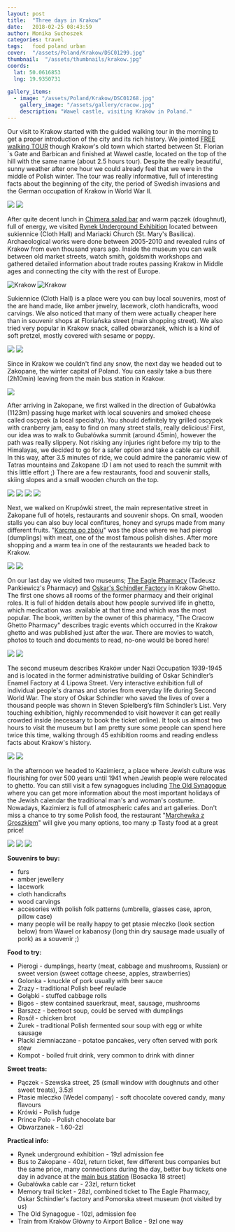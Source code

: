 ```yaml
---
layout: post
title:  "Three days in Krakow"
date:   2018-02-25 08:43:59
author: Monika Suchoszek
categories: travel
tags:	food poland urban
cover:  "/assets/Poland/Krakow/DSC01299.jpg"
thumbnail:  "/assets/thumbnails/krakow.jpg"
coords:
  lat: 50.0616853
  lng: 19.9350731
  
gallery_items:
  - image: "/assets/Poland/Krakow/DSC01268.jpg"
    gallery_image: "/assets/gallery/cracow.jpg"
    description: "Wawel castle, visiting Kraków in Poland."
---
```


Our visit to Krakow started with the guided walking tour in the morning to get a proper introduction of the 
city and its rich history. We jointed <a href="https://freewalkingtour.com/krakow/">FREE walking TOUR</a> 
though Krakow's old town which started between St. Florian´s Gate and Barbican and finished at Wawel castle, 
located on the top of the hill with the same name (about 2.5 hours tour). Despite the really beautiful, sunny 
weather after one hour we could already feel that we were in the middle of Polish winter. The tour was really 
informative, full of interesting facts about the beginning of the city, the period of Swedish invasions and 
the German occupation of Krakow in World War II.

<img src="/assets/Poland/Krakow/DSC01268.jpg" />
<img src="/assets/Poland/Krakow/DSC01299.jpg" />

After quite decent lunch in <a href="http://chimera.com.pl/en/bar-salatkowy/">Chimera salad bar</a> and warm 
pączek (doughnut), full of energy, we visited <a href="http://www.podziemiarynku.com/index.php?lang=eng">Rynek Underground Exhibition</a>
located between sukiennice (Cloth Hall) and Mariacki Church (St. Mary's Basilica). Archaeological works were 
done between 2005-2010 and revealed ruins of Krakow from even thousand years ago. Inside the museum you can 
walk between old market streets, watch smith, goldsmith workshops and gathered detailed information about 
trade routes passing Krakow in Middle ages and connecting the city with the rest of Europe.

<div class="row">
  <img src="/assets/Poland/Krakow/DSC01231-e1519505249295.jpg" class="column-50" alt="Krakow" />
  <img src="/assets/Poland/Krakow/DSC01249.jpg" class="column-50" alt="Krakow" />
</div>


Sukiennice (Cloth Hall) is a place were you can buy local souvenirs, most of the are hand made, like amber 
jewelry, lacework, cloth handicrafts, wood carvings. We also noticed that many of them were actually cheaper 
here than in souvenir shops at Floriańska street (main shopping street). We also tried very popular in Krakow snack, 
called obwarzanek, which is a kind of soft pretzel, mostly covered with sesame or poppy.

<img src="/assets/Poland/Krakow/DSC01279.jpg" />
<img src="/assets/Poland/Krakow/DSC01276-e1519505272974.jpg" />

Since in Krakow we couldn't find any snow, the next day we headed out to Zakopane, the winter capital of Poland. You 
can easily take a bus there (2h10min) leaving from the main bus station in Krakow.

<img src="/assets/Poland/Krakow/DSC01301.jpg" />

After arriving in Zakopane, we first walked in the direction of Gubałówka (1123m) passing huge market with local 
souvenirs and smoked cheese called oscypek (a local specialty). You should definitely try grilled oscypek with 
cranberry jam, easy to find on many street stalls, really delicious! First, our idea was to walk to Gubałówka summit 
(around 45min), however the path was really slippery. Not risking any injuries right before my trip to the Himalayas, 
we decided to go for a safer option and take a cable car uphill. In this way, after 3.5 minutes of ride, we could 
admire the panoramic view of Tatras mountains and Zakopane :D I am not used to reach the summit with this little 
effort ;) There are a few restaurants, food and souvenir stalls, skiing slopes and a small wooden church on the top.

<img src="/assets/Poland/Krakow/DSC01326.jpg" />
<img src="/assets/Poland/Krakow/DSC01331.jpg" />
<img src="/assets/Poland/Krakow/DSC01334.jpg" />
<img src="/assets/Poland/Krakow/DSC01337.jpg" />

Next, we walked on Krupówki street, the main representative street in Zakopane full of hotels, restaurants and souvenir 
shops. On small, wooden stalls you can also buy local confitures, honey and syrups made from many different fruits. 
"<a href="http://www.pozboju.pl/index.php/en/">Karcma po zbóju</a>" was the place where we had pierogi (dumplings) 
with meat, one of the most famous polish dishes. After more shopping and a warm tea in one of the restaurants we 
headed back to Krakow.

<img src="/assets/Poland/Krakow/DSC01343.jpg" />
<img src="/assets/Poland/Krakow/DSC01342.jpg" />

On our last day we visited two museums; <a href="http://www.mhk.pl/branches/eagle-pharmacy">The Eagle Pharmacy</a> 
(Tadeusz Pankiewicz's Pharmacy) and <a href="http://www.mhk.pl/branches/oskar-schindlers-factory">Oskar's Schindler 
Factory</a> in Krakow Ghetto. The first one shows all rooms of the former pharmacy and their original roles. It 
is full of hidden details about how people survived life in ghetto, which medication was&nbsp; available at 
that time and which was the most popular. The book, written by the owner of this pharmacy, "The Cracow 
Ghetto Pharmacy" describes tragic events which occurred in the Krakow ghetto and was published just after the war. 
There are movies to watch, photos to touch and documents to read, no-one would be bored here!

<img src="/assets/Poland/Krakow/DSC01368.jpg" />
<img src="/assets/Poland/Krakow/DSC01372.jpg" />


The second museum describes Kraków under Nazi Occupation 1939-1945 and is located in the former administrative 
building of Oskar Schindler’s Enamel Factory at 4 Lipowa Street. Very interactive exhibition full of individual 
people's dramas and stories from everyday life during Second World War. The story of Oskar Schindler who saved 
the lives of over a thousand people was shown in Steven Spielberg’s film Schindler’s List. Very touching exhibition, 
highly recommended to visit however it can get really crowded inside (necessary to book the ticket online). It 
took us almost two hours to visit the museum but I am pretty sure some people can spend here twice this time, 
walking through 45 exhibition rooms and reading endless facts about Krakow's history.

<img src="/assets/Poland/Krakow/DSC01378.jpg" />
<img src="/assets/Poland/Krakow/DSC01386.jpg" />

In the afternoon we headed to Kazimierz, a place where Jewish culture was flourishing for over 500 years until 1941 
when Jewish people were relocated to ghetto. You can still visit a few synagogues including 
<a href="http://www.mhk.pl/branches/old-synagogue">The Old Synagogue</a> where you can get more information about 
the most important holidays of the Jewish calendar the traditional man's and woman's costume. Nowadays, Kazimierz 
is full of atmospheric cafes and art galleries. Don't miss a chance to try some Polish food, the restaurant 
"<a href="http://marchewkazgroszkiem.pl/">Marchewka z Groszkiem</a>" will give you many options, too many :p 
Tasty food at a great price!

<img src="/assets/Poland/Krakow/DSC01396.jpg" />
<img src="/assets/Poland/Krakow/DSC01400.jpg" />
<img src="/assets/Poland/Krakow/DSC01403.jpg" />

__Souvenirs to buy:__
  * furs
  * amber jewellery
  * lacework
  * cloth handicrafts
  * wood carvings
  * accesories with polish folk patterns (umbrella, glasses case, apron, pillow case)
  * many people will be really happy to get ptasie mleczko (look section below) from Wawel or kabanosy (long thin dry sausage made usually of pork) as a souvenir ;)

__Food to try:__
  * Pierogi - dumplings, hearty (meat, cabbage and mushrooms, Russian) or sweet version (sweet cottage cheese, apples, strawberries)
  * Golonka - knuckle of pork usually with beer sauce
  * Zrazy - traditional Polish beef reulade
  * Gołąbki - stuffed cabbage rolls
  * Bigos - stew contained sauerkraut, meat, sausage, mushrooms
  * Barszcz - beetroot soup, could be served with dumplings
  * Rosół - chicken brot
  * Żurek - traditional Polish fermented sour soup with egg or white sausage
  * Placki ziemniaczane - potatoe pancakes, very often served with pork stew
  * Kompot - boiled fruit drink, very common to drink with dinner

__Sweet treats:__
  * Pączek - Szewska street, 25 (small window with doughnuts and other sweet treats), 3.5zl
  * Ptasie mleczko (Wedel company) - soft chocolate covered candy, many flavours
  * Krówki - Polish fudge
  * Prince Polo - Polish chocolate bar
  * Obwarzanek - 1.60-2zl

__Practical info:__
  * Rynek underground exhibition - 19zl admission fee
  * Bus to Zakopane - 40zl, return ticket, few different bus companies but the same price, many connections during the day, better buy tickets one day in advance at the <a href="http://rozklady.mda.malopolska.pl/?lang=eng#krk">main bus station</a> (Bosacka 18 street)
  * Gubałówka cable car - 23zl, return ticket
  * Memory trail ticket - 28zl, combined ticket to The Eagle Pharmacy, Oskar Schindler's factory and Pomorska street museum (not visited by us)
  * The Old Synagogue - 10zl, admission fee
  * Train from Kraków Główny to Airport Balice - 9zl one way
